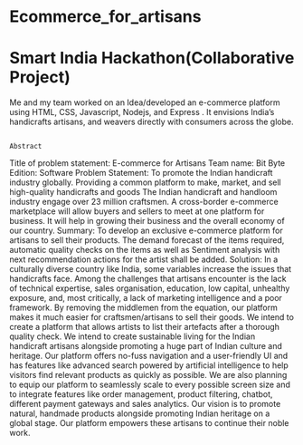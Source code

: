 # Ecommerce_for_artisans
# Smart India Hackathon(Collaborative Project)

Me and my team worked on an Idea/developed an e-commerce platform using HTML, CSS, Javascript,   Nodejs, and Express .
It envisions India’s handicrafts artisans, and weavers directly with consumers across the globe. 

                                                                     Abstract
                                                                     
Title of problem statement: E-commerce for Artisans
Team name: Bit Byte
Edition: Software 
Problem Statement: To promote the Indian handicraft industry globally. Providing a common platform to make, market, and sell high-quality handicrafts and goods
The Indian handicraft and handloom industry engage over 23 million craftsmen. A cross-border e-commerce marketplace will allow buyers and sellers to meet at one platform for business. It will help in growing their business and the overall economy of our country. 
Summary: To develop an exclusive e-commerce platform for artisans to sell their products. The demand forecast of the items required, automatic quality checks on the items as well as Sentiment analysis with next recommendation actions for the artist shall be added. 
Solution: 
In a culturally diverse country like India, some variables increase the issues that handicrafts face. Among the challenges that artisans encounter is the lack of technical expertise, sales organisation, education, low capital, unhealthy exposure, and, most critically, a lack of marketing intelligence and a poor framework.
By removing the middlemen from the equation, our platform makes it much easier for craftsmen/artisans to sell their goods. We intend to create a platform that allows artists to list their artefacts after a thorough quality check. We intend to create sustainable living for the Indian handicraft artisans alongside promoting a huge part of Indian culture and heritage.
Our platform offers no-fuss navigation and a user-friendly UI and has features like advanced search powered by artificial intelligence to help visitors find relevant products as quickly as possible. We are also planning to equip our platform to seamlessly scale to every possible screen size and to integrate features like order management, product filtering, chatbot, different payment gateways and sales analytics.
Our vision is to promote natural, handmade products alongside promoting Indian heritage on a global stage. Our platform empowers these artisans to continue their noble work.
